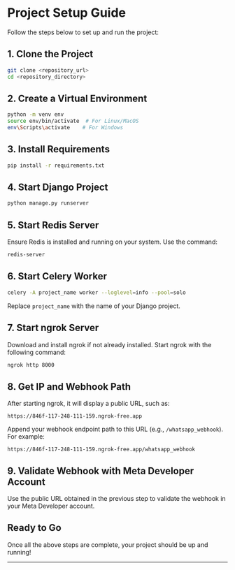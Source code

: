 # Project Setup Guide

Follow the steps below to set up and run the project:

## 1. Clone the Project

```bash
git clone <repository_url>
cd <repository_directory>
```

## 2. Create a Virtual Environment

```bash
python -m venv env
source env/bin/activate  # For Linux/MacOS
env\Scripts\activate    # For Windows
```

## 3. Install Requirements

```bash
pip install -r requirements.txt
```

## 4. Start Django Project

```bash
python manage.py runserver
```

## 5. Start Redis Server

Ensure Redis is installed and running on your system. Use the command:

```bash
redis-server
```

## 6. Start Celery Worker

```bash
celery -A project_name worker --loglevel=info --pool=solo
```

Replace `project_name` with the name of your Django project.

## 7. Start ngrok Server

Download and install ngrok if not already installed. Start ngrok with the following command:

```bash
ngrok http 8000
```

## 8. Get IP and Webhook Path

After starting ngrok, it will display a public URL, such as:

```
https://846f-117-248-111-159.ngrok-free.app
```

Append your webhook endpoint path to this URL (e.g., `/whatsapp_webhook`). For example:

```
https://846f-117-248-111-159.ngrok-free.app/whatsapp_webhook
```

## 9. Validate Webhook with Meta Developer Account

Use the public URL obtained in the previous step to validate the webhook in your Meta Developer account.

## Ready to Go

Once all the above steps are complete, your project should be up and running!

---
